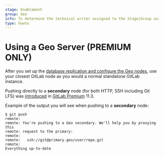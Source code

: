 ```yaml
---
stage: Enablement
group: Geo
info: To determine the technical writer assigned to the Stage/Group associated with this page, see https://about.gitlab.com/handbook/engineering/ux/technical-writing/#designated-technical-writers
type: howto
---
```


<!-- Please update EE::GitLab::GeoGitAccess::GEO_SERVER_DOCS_URL if this file is moved) -->

# Using a Geo Server **(PREMIUM ONLY)**

After you set up the [database replication and configure the Geo nodes](../index.md#setup-instructions), use your closest GitLab node as you would a normal standalone GitLab instance.

Pushing directly to a **secondary** node (for both HTTP, SSH including Git LFS) was [introduced](https://about.gitlab.com/releases/2018/09/22/gitlab-11-3-released/) in [GitLab Premium](https://about.gitlab.com/pricing/#self-managed) 11.3.

Example of the output you will see when pushing to a **secondary** node:

```shell
$ git push
remote:
remote: You're pushing to a Geo secondary. We'll help you by proxying this
remote: request to the primary:
remote:
remote:   ssh://git@primary.geo/user/repo.git
remote:
Everything up-to-date
```
